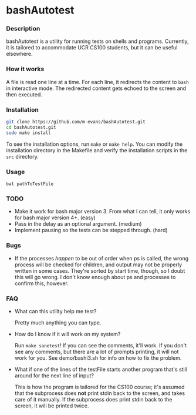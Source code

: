 # bashAutotest

### Description
bashAutotest is a utility for running tests on shells and programs. Currently, it is tailored to accommodate UCR CS100 students, but it can be useful elsewhere.

### How it works
A file is read one line at a time. For each line, it redirects the content to ``bash`` in interactive mode. The redirected content gets echoed to the screen and then executed.

### Installation
```bash
git clone https://github.com/m-evans/bashAutotest.git
cd bashAutotest.git
sudo make install
```
To see the installation options, run ``make`` or ``make help``. You can modify the installation directory in the Makefile and verify the installation scripts in the ``src`` directory.

### Usage
```
bat pathToTestFile
```

### TODO
* Make it work for bash major version 3. From what I can tell, it only works for bash major version 4+. (easy)
* Pass in the delay as an optional argument. (medium)
* Implement pausing so the tests can be stepped through. (hard)

### Bugs
* If the processes *happen* to be out of order when ps is called, the wrong process will be checked for children, and output may not be properly written in some cases. They're sorted by start time, though, so I doubt this will go wrong. I don't know enough about ps and processes to confirm this, however.

### FAQ
* What can this utility help me test?

    Pretty much anything you can type.
* How do I know if it will work on my system?

    Run ``make sanetest``! If you can see the comments, it'll work. If you don't see any comments, but there are a lot of prompts printing, it will not work for you. See demo/bashi3.sh for info on how to fix the problem.
* What if one of the lines of the testFile starts another program that's still around for the next line of input?

    This is how the program is tailored for the CS100 course; it's assumed that the subprocess does **not** print stdin back to the screen, and takes care of it manually. If the subprocess does print stdin back to the screen, it will be printed twice.

